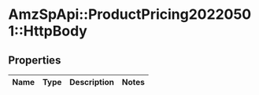 # AmzSpApi::ProductPricing20220501::HttpBody

## Properties
Name | Type | Description | Notes
------------ | ------------- | ------------- | -------------

